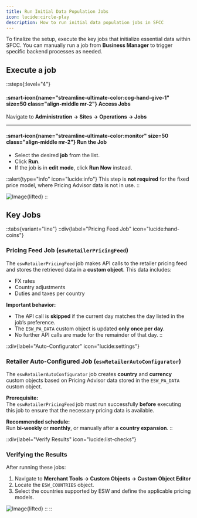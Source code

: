 ```yaml
---
title: Run Initial Data Population Jobs
icon: lucide:circle-play
description: How to run initial data population jobs in SFCC
---
```


To finalize the setup, execute the key jobs that initialize essential data within SFCC. You can manually run a job from **Business Manager** to trigger specific backend processes as needed.


## Execute a job

::steps{:level="4"}

#### :smart-icon{name="streamline-ultimate-color:cog-hand-give-1" size=50 class="align-middle mr-2"} Access Jobs  

Navigate to **Administration → Sites → Operations → Jobs**

---

#### :smart-icon{name="streamline-ultimate-color:monitor" size=50 class="align-middle mr-2"} Run the Job  

- Select the desired **job** from the list.
- Click **Run**.
- If the job is in **edit mode**, click **Run Now** instead.

::alert{type="info" icon="lucide:info"}
This step is **not required** for the fixed price model, where Pricing Advisor data is not in use.
::

![Image](/Screenshot2025-08-29091323.png){lifted}
::

## Key Jobs

::tabs{variant="line"}
  ::div{label="Pricing Feed Job" icon="lucide:hand-coins"}
  ### Pricing Feed Job (`eswRetailerPricingFeed`)
  The `eswRetailerPricingFeed` job makes API calls to the retailer pricing feed and stores the retrieved data in a **custom object**. This data includes:
  
  - FX rates  
  - Country adjustments  
  - Duties and taxes per country  

  **Important behavior:**
  - The API call is **skipped** if the current day matches the day listed in the job’s preference.  
  - The `ESW_PA_DATA` custom object is updated **only once per day**.  
  - No further API calls are made for the remainder of that day.
  ::

  ::div{label="Auto-Configurator" icon="lucide:settings"}
  ### Retailer Auto-Configured Job (`eswRetailerAutoConfigurator`)
  The `eswRetailerAutoConfigurator` job creates **country** and **currency** custom objects based on Pricing Advisor data stored in the `ESW_PA_DATA` custom object.

  **Prerequisite:**  
  The `eswRetailerPricingFeed` job must run successfully **before** executing this job to ensure that the necessary pricing data is available.

  **Recommended schedule:**  
  Run **bi-weekly** or **monthly**, or manually after a **country expansion**.
  ::

  ::div{label="Verify Results" icon="lucide:list-checks"}
  ### Verifying the Results
  After running these jobs:

  1. Navigate to **Merchant Tools → Custom Objects → Custom Object Editor**  
  2. Locate the `ESW_COUNTRIES` object.  
  3. Select the countries supported by ESW and define the applicable pricing models.

  ![Image](/Screenshot2025-08-29092017.png){lifted}
  ::
::


